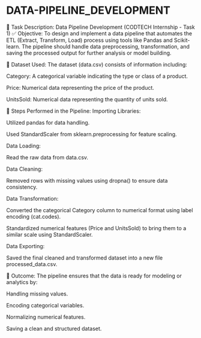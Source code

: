 ﻿# DATA-PIPELINE_DEVELOPMENT
📝 Task Description: Data Pipeline Development (CODTECH Internship - Task 1)
✅ Objective:
To design and implement a data pipeline that automates the ETL (Extract, Transform, Load) process using tools like Pandas and Scikit-learn. The pipeline should handle data preprocessing, transformation, and saving the processed output for further analysis or model building.

📂 Dataset Used:
The dataset (data.csv) consists of information including:

Category: A categorical variable indicating the type or class of a product.

Price: Numerical data representing the price of the product.

UnitsSold: Numerical data representing the quantity of units sold.

🔧 Steps Performed in the Pipeline:
Importing Libraries:

Utilized pandas for data handling.

Used StandardScaler from sklearn.preprocessing for feature scaling.

Data Loading:

Read the raw data from data.csv.

Data Cleaning:

Removed rows with missing values using dropna() to ensure data consistency.

Data Transformation:

Converted the categorical Category column to numerical format using label encoding (cat.codes).

Standardized numerical features (Price and UnitsSold) to bring them to a similar scale using StandardScaler.

Data Exporting:

Saved the final cleaned and transformed dataset into a new file processed_data.csv.

🎯 Outcome:
The pipeline ensures that the data is ready for modeling or analytics by:

Handling missing values.

Encoding categorical variables.

Normalizing numerical features.

Saving a clean and structured dataset.
